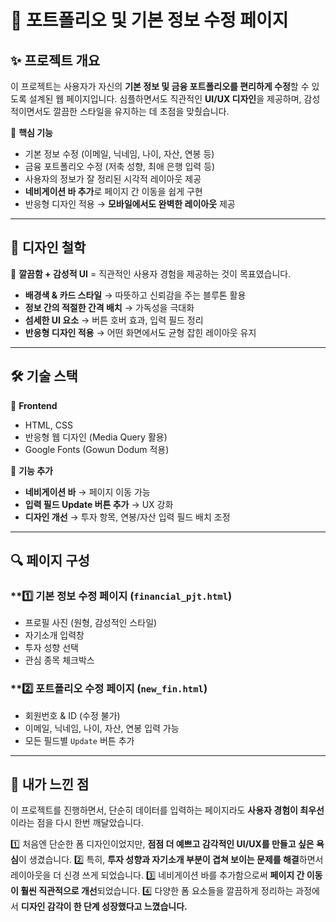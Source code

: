 # 📌 포트폴리오 및 기본 정보 수정 페이지

## ✨ 프로젝트 개요

이 프로젝트는 사용자가 자신의 **기본 정보 및 금융 포트폴리오를 편리하게 수정**할 수 있도록 설계된 웹 페이지입니다. 심플하면서도 직관적인 **UI/UX 디자인**을 제공하며, 감성적이면서도 깔끔한 스타일을 유지하는 데 초점을 맞췄습니다. 

🔹 **핵심 기능**
- 기본 정보 수정 (이메일, 닉네임, 나이, 자산, 연봉 등)
- 금융 포트폴리오 수정 (저축 성향, 최애 은행 입력 등)
- 사용자의 정보가 잘 정리된 시각적 레이아웃 제공
- **네비게이션 바 추가**로 페이지 간 이동을 쉽게 구현
- 반응형 디자인 적용 → **모바일에서도 완벽한 레이아웃** 제공

---

## 🎨 디자인 철학

🚀 **깔끔함 + 감성적 UI** = 직관적인 사용자 경험을 제공하는 것이 목표였습니다.

- **배경색 & 카드 스타일** → 따뜻하고 신뢰감을 주는 블루톤 활용
- **정보 간의 적절한 간격 배치** → 가독성을 극대화
- **섬세한 UI 요소** → 버튼 호버 효과, 입력 필드 정리
- **반응형 디자인 적용** → 어떤 화면에서도 균형 잡힌 레이아웃 유지

---

## 🛠️ 기술 스택

🔧 **Frontend**
- HTML, CSS 
- 반응형 웹 디자인 (Media Query 활용)
- Google Fonts (Gowun Dodum 적용)

🔗 **기능 추가**
- **네비게이션 바** → 페이지 이동 가능
- **입력 필드 Update 버튼 추가** → UX 강화
- **디자인 개선** → 투자 항목, 연봉/자산 입력 필드 배치 조정

---

## 🔍 페이지 구성

### **1️⃣ 기본 정보 수정 페이지 (`financial_pjt.html`)
- 프로필 사진 (원형, 감성적인 스타일)
- 자기소개 입력창
- 투자 성향 선택
- 관심 종목 체크박스

### **2️⃣ 포트폴리오 수정 페이지 (`new_fin.html`)
- 회원번호 & ID (수정 불가)
- 이메일, 닉네임, 나이, 자산, 연봉 입력 가능
- 모든 필드별 `Update` 버튼 추가

---

## 📢 내가 느낀 점

이 프로젝트를 진행하면서, 단순히 데이터를 입력하는 페이지라도 **사용자 경험이 최우선**이라는 점을 다시 한번 깨달았습니다.

1️⃣ 처음엔 단순한 폼 디자인이었지만, **점점 더 예쁘고 감각적인 UI/UX를 만들고 싶은 욕심**이 생겼습니다.
2️⃣ 특히, **투자 성향과 자기소개 부분이 겹쳐 보이는 문제를 해결**하면서 레이아웃을 더 신경 쓰게 되었습니다.
3️⃣ 네비게이션 바를 추가함으로써 **페이지 간 이동이 훨씬 직관적으로 개선**되었습니다.
4️⃣ 다양한 폼 요소들을 깔끔하게 정리하는 과정에서 **디자인 감각이 한 단계 성장했다고 느꼈습니다.**
